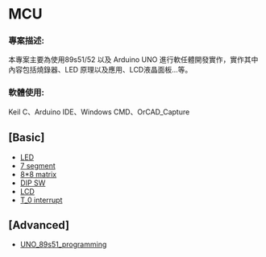 # MCU 

### 專案描述: 
本專案主要為使用89s51/52 以及 Arduino UNO 進行軟任體開發實作，實作其中內容包括燒錄器、LED 原理以及應用、LCD液晶面板...等。
 
### 軟體使用:  
Keil C、Arduino IDE、Windows CMD、OrCAD_Capture

## [Basic]
* [LED](https://github.com/HaoWeiChu/MCU/tree/master/LED)
* [7 segment](https://github.com/HaoWeiChu/MCU/tree/master/7_segment_LED)
* [8*8 matrix](https://github.com/HaoWeiChu/MCU/tree/master/Matrix_light)
* [DIP SW](https://github.com/HaoWeiChu/MCU/tree/master/DIP_SW)
* [LCD](https://github.com/HaoWeiChu/MCU/tree/master/LCD/circuit)
* [T_0 interrupt](https://github.com/HaoWeiChu/MCU/tree/master/T_0)


## [Advanced]
* [UNO_89s51_programming](https://github.com/HaoWeiChu/MCU/tree/master/UNO_89s51_programming)







